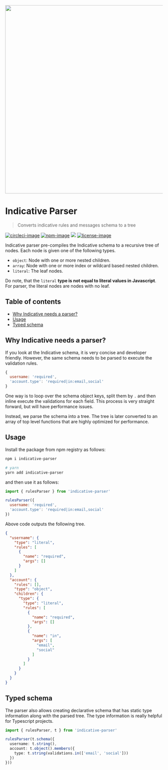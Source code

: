 <div align="center">
  <img src="https://res.cloudinary.com/adonisjs/image/upload/q_100/v1557762307/poppinss_iftxlt.jpg" width="600px">
</div>

# Indicative Parser
> Converts indicative rules and messages schema to a tree

[![circleci-image]][circleci-url] [![npm-image]][npm-url] ![][typescript-image] [![license-image]][license-url]

Indicative parser pre-compiles the Indicative schema to a recursive tree of nodes. Each node is given one of the following types.

- `object`: Node with one or more nested children.
- `array`: Node with one or more index or wildcard based nested children.
- `literal`: The leaf nodes.

Do note, that the `literal` **type is not equal to literal values in Javascript**. For parser, the literal nodes are nodes with no leaf.

<!-- START doctoc generated TOC please keep comment here to allow auto update -->
<!-- DON'T EDIT THIS SECTION, INSTEAD RE-RUN doctoc TO UPDATE -->
## Table of contents

- [Why Indicative needs a parser?](#why-indicative-needs-a-parser)
- [Usage](#usage)
- [Typed schema](#typed-schema)

<!-- END doctoc generated TOC please keep comment here to allow auto update -->

## Why Indicative needs a parser?
If you look at the Indicative schema, it is very concise and developer friendly. However, the same schema needs to be parsed to execute the validation rules.

```js
{
  username: 'required',
  'account.type': 'required|in:email,social'
}
```

One way is to loop over the schema object keys, split them by `.` and then inline execute the validations for each field. This process is very straight forward, but will have performance issues.

Instead, we parse the schema into a tree. The tree is later converted to an array of top level functions that are highly optimized for performance.

## Usage
Install the package from npm registry as follows:

```sh
npm i indicative-parser

# yarn
yarn add indicative-parser
```

and then use it as follows:

```js
import { rulesParser } from 'indicative-parser'

rulesParser({
  username: 'required',
  'account.type': 'required|in:email,social'
})
```

Above code outputs the following tree.

```json
{
  "username": {
    "type": "literal",
    "rules": [
      {
        "name": "required",
        "args": []
      }
    ]
  },
  "account": {
    "rules": [],
    "type": "object",
    "children": {
      "type": {
        "type": "literal",
        "rules": [
          {
            "name": "required",
            "args": []
          },
          {
            "name": "in",
            "args": [
              "email",
              "social"
            ]
          }
        ]
      }
    }
  }
}
```

## Typed schema

The parser also allows creating declarative schema that has static type information along with the parsed tree. The type information is really helpful for Typescript projects.

```ts
import { rulesParser, t } from 'indicative-parser'

rulesParser(t.schema({
  username: t.string(),
  account: t.object().members({
    type: t.string(validations.in(['email', 'social']))
  })
}))
```

[circleci-image]: https://img.shields.io/circleci/project/github/poppinss/indicative-parser/master.svg?style=for-the-badge&logo=circleci
[circleci-url]: https://circleci.com/gh/poppinss/indicative-parser "circleci"

[typescript-image]: https://img.shields.io/badge/Typescript-294E80.svg?style=for-the-badge&logo=typescript
[typescript-url]:  "typescript"

[npm-image]: https://img.shields.io/npm/v/indicative-parser.svg?style=for-the-badge&logo=npm
[npm-url]: https://npmjs.org/package/indicative-parser "npm"

[license-image]: https://img.shields.io/npm/l/indicative-parser?color=blueviolet&style=for-the-badge
[license-url]: LICENSE.md "license"
